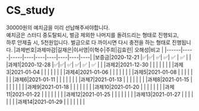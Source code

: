 # CS_study
 30000원의  예치금을 미리 선납해주셔야합니다.  
 예치금은 스터디  중도탈퇴시,  벌금 제외한 나머지를 돌려드리는 형태로 진행되고,  
 하루 안제출 시, 5천원입니다. 벌금으로 다 까이시면 다시 충전을 하는 형태로 진행됩니다.
|과제번호|과제마감|길재은|이서영|이혁수|주희|김효린| 오해성|비고 |
|------|-----|-----|----|----|----|----|----|----|
|보증금|2020-12-21 |✅|✅|  ✅|  ✅|  ✅ | ✅ | |
|과제1|2020-12-28    |✅|✅|  ✅|  ✅|  ✅ | ✅ | |
|과제2|2021-12-30   | | | | | |  | 
|과제3|2021-01-04   | | | | | |  | 
|과제4|2021-01-06   | | | | | |  | 
|과제5|2021-01-08   | | | | | |  | 
|과제6|2021-01-11  | | | | | |  | 
|과제7|2021-01-13   | | | | | |  | 
|과제8|2021-01-15   | | | | | |  | 
|과제9|2021-01-18   | | | | | |  | 
|과제10|2021-01-20   | | | | | |  | 
|과제11|2021-01-22   | | | | | |  | 
|과제12|2021-01-25   | | | | | |  | 
|과제13|2021-01-27   | | | | | |  | 
|과제14|2021-01-29   | | | | | |  | 
